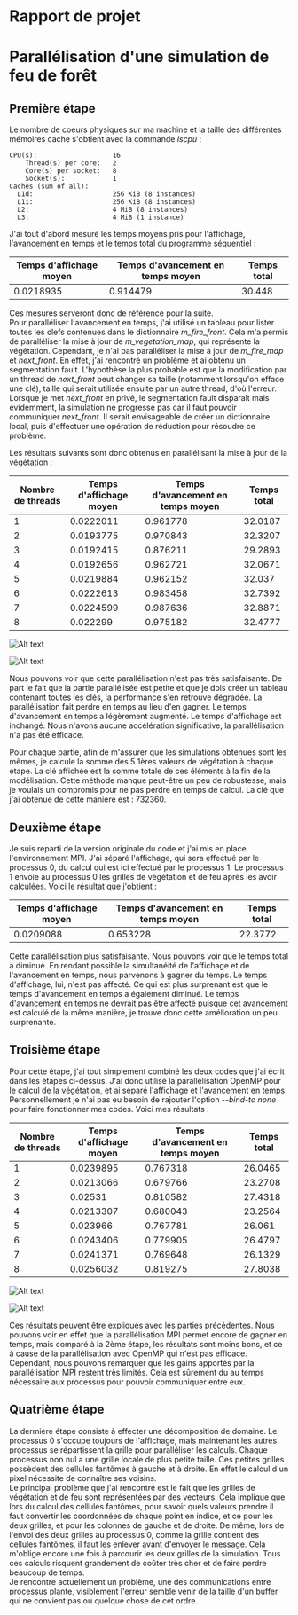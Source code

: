 # Rapport de projet
# Parallélisation d'une simulation de feu de forêt

## Première étape

Le nombre de coeurs physiques sur ma machine et la taille des différentes mémoires cache s'obtient avec la commande *lscpu* :  

```
CPU(s):                   16
    Thread(s) per core:   2
    Core(s) per socket:   8
    Socket(s):            1
Caches (sum of all):      
  L1d:                    256 KiB (8 instances)
  L1i:                    256 KiB (8 instances)
  L2:                     4 MiB (8 instances)
  L3:                     4 MiB (1 instance)
```

  J'ai tout d'abord mesuré les temps moyens pris pour l'affichage, l'avancement en temps et le temps total du programme séquentiel :  

Temps d'affichage moyen | Temps d'avancement en temps moyen | Temps total
------------------------|-----------------------------------|------------
0.0218935               | 0.914479                          | 30.448

Ces mesures serveront donc de référence pour la suite.  
Pour paralléliser l'avancement en temps, j'ai utilisé un tableau pour lister toutes les clefs contenues dans le dictionnaire *m_fire_front*.
Cela m'a permis de paralléliser la mise à jour de *m_vegetation_map*, qui représente la végétation.
Cependant, je n'ai pas paralléliser la mise à jour de *m_fire_map* et *next_front*. En effet, j'ai rencontré un problème et ai obtenu un segmentation fault.
L'hypothèse la plus probable est que la modification par un thread de *next_front* peut changer sa taille (notamment lorsqu'on efface une clé), taille qui serait utilisée ensuite par un autre thread, d'où l'erreur.
Lorsque je met *next_front* en privé, le segmentation fault disparaît mais évidemment, la simulation ne progresse pas car il faut pouvoir communiquer *next_front*.
Il serait envisageable de créer un dictionnaire local, puis d'effectuer une opération de réduction pour résoudre ce problème.  

Les résultats suivants sont donc obtenus en parallélisant la mise à jour de la végétation : 

Nombre de threads |Temps d'affichage moyen | Temps d'avancement en temps moyen | Temps total
------------------|------------------------|-----------------------------------|------------
1                 | 0.0222011              | 0.961778                          | 32.0187
2                 | 0.0193775              | 0.970843                          | 32.3207
3                 | 0.0192415              | 0.876211                          | 29.2893
4                 | 0.0192656              | 0.962721                          | 32.0671
5                 | 0.0219884              | 0.962152                          | 32.037
6                 | 0.0222613              | 0.983458                          | 32.7392
7                 | 0.0224599              | 0.987636                          | 32.8871
8                 | 0.022299               | 0.975182                          | 32.4777  

![Alt text](https://github.com/thaddee95/OS02-MORGAND-Thaddee/blob/main/projet/src/images/Q1_Avancement_en_temps.png)

![Alt text](https://github.com/thaddee95/OS02-MORGAND-Thaddee/blob/main/projet/src/images/Q1_Temps_total.png)

Nous pouvons voir que cette parallélisation n'est pas très satisfaisante. De part le fait que la partie parallélisée est petite et que je dois créer un tableau contenant toutes les clés, la performance s'en retrouve dégradée.
La parallélisation fait perdre en temps au lieu d'en gagner. Le temps d'avancement en temps a légèrement augmenté. Le temps d'affichage est inchangé.
Nous n'avons aucune accélération significative, la parallélisation n'a pas été efficace.  

Pour chaque partie, afin de m'assurer que les simulations obtenues sont les mêmes, je calcule la somme des 5 1ères valeurs de végétation à chaque étape.
La clé affichée est la somme totale de ces éléments à la fin de la modélisation. Cette méthode manque peut-être un peu de robustesse, mais je voulais un compromis pour ne pas perdre en temps de calcul. La clé que j'ai obtenue de cette manière est : 732360.  


## Deuxième étape

Je suis reparti de la version originale du code et j'ai mis en place l'environnement MPI. J'ai séparé l'affichage, qui sera effectué par le processus 0, du calcul qui est ici effectué par le processus 1. Le processus 1 envoie au processus 0 les grilles de végétation et de feu après les avoir calculées. Voici le résultat que j'obtient :  

Temps d'affichage moyen| Temps d'avancement en temps moyen | Temps total
-----------------------|-----------------------------------|------------
0.0209088              | 0.653228                          | 22.3772  

Cette parallélisation plus satisfaisante. Nous pouvons voir que le temps total a diminué. En rendant possible la simultanéité de l'affichage et de l'avancement en temps, nous parvenons à gagner du temps. Le temps d'affichage, lui, n'est pas affecté. Ce qui est plus surprenant est que le temps d'avancement en temps a également diminué. Le temps d'avancement en temps ne devrait pas être affecté puisque cet avancement est calculé de la même manière, je trouve donc cette amélioration un peu surprenante.  

## Troisième étape  

Pour cette étape, j'ai tout simplement combiné les deux codes que j'ai écrit dans les étapes ci-dessus. J'ai donc utilisé la parallélisation OpenMP pour le calcul de la végétation, et ai séparé l'affichage et l'avancement en temps. Personnellement je n'ai pas eu besoin de rajouter l'option *--bind-to none* pour faire fonctionner mes codes. Voici mes résultats : 

Nombre de threads |Temps d'affichage moyen | Temps d'avancement en temps moyen | Temps total
------------------|------------------------|-----------------------------------|------------
1                 | 0.0239895              | 0.767318                          | 26.0465
2                 | 0.0213066              | 0.679766                          | 23.2708
3                 | 0.02531                | 0.810582                          | 27.4318
4                 | 0.0213307              | 0.680043                          | 23.2564
5                 | 0.023966               | 0.767781                          | 26.061
6                 | 0.0243406              | 0.779905                          | 26.4797
7                 | 0.0241371              | 0.769648                          | 26.1329
8                 | 0.0256032              | 0.819275                          | 27.8038  

![Alt text](https://github.com/thaddee95/OS02-MORGAND-Thaddee/blob/main/projet/src/images/Q3_Avancement_en_temps.png)

![Alt text](https://github.com/thaddee95/OS02-MORGAND-Thaddee/blob/main/projet/src/images/Q3_Temps_total.png)

Ces résultats peuvent être expliqués avec les parties précédentes. Nous pouvons voir en effet que la parallélisation MPI permet encore de gagner en temps, mais comparé à la 2ème étape, les résultats sont moins bons, et ce à cause de la parallélisation avec OpenMP qui n'est pas efficace.
Cependant, nous pouvons remarquer que les gains apportés par la parallélisation MPI restent très limités. Cela est sûrement du au temps nécessaire aux processus pour pouvoir communiquer entre eux.  

## Quatrième étape

La dermière étape consiste à effecter une décomposition de domaine. Le processus 0 s'occupe toujours de l'affichage, mais maintenant les autres processus se répartissent la grille pour paralléliser les calculs. Chaque processus non nul a une grille locale de plus petite taille. Ces petites grilles possèdent des cellules fantômes à gauche et à droite. En effet le calcul d'un pixel nécessite de connaître ses voisins.  
Le principal problème que j'ai rencontré est le fait que les grilles de végétation et de feu sont représentées par des vecteurs. Cela implique que lors du calcul des cellules fantômes, pour savoir quels valeurs prendre il faut convertir les coordonnées de chaque point en indice, et ce pour les deux grilles, et pour les colonnes de gauche et de droite. De même, lors de l'envoi des deux grilles au processus 0, comme la grille contient des cellules fantômes, il faut les enlever avant d'envoyer le message. Cela m'oblige encore une fois à parcourir les deux grilles de la simulation. Tous ces calculs risquent grandement de coûter très cher et de faire perdre beaucoup de temps.  
Je rencontre actuellement un problème, une des communications entre processus plante, visiblement l'erreur semble venir de la taille d'un buffer qui ne convient pas ou quelque chose de cet ordre.


